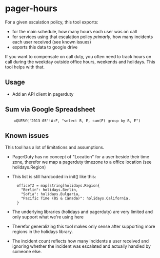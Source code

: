 pager-hours
===========

For a given escalation policy, this tool exports:
- for the main schedule, how many hours each user was on call
- for services using that escalation policy _primarly_, how many incidents each user received (see known issues)
- exports this data to google drive

If you want to compensate on call duty, you often need to track hours on call during the weekday outside office hours, weekends and holidays.
This tool helps with that.

## Usage

- Add an API client in pagerduty

## Sum via Google Spreadsheet

        =QUERY('2013-05'!A:F, "select B, E, sum(F) group by B, E")

## Known issues
This tool has a lot of limitations and assumptions.
- PagerDuty has no concept of "Location" for a user beside their time zone, therefor we map a pagerduty timezone to a office location (see holidays.Region)
- This list is still hardcoded in init() like this:

        officeTZ = map[string]holidays.Region{
          "Berlin": holidays.Berlin,
          "Sofia": holidays.Bulgaria,
          "Pacific Time (US & Canada)": holidays.California,
        }

- The underlying libraries (holidays and pagerduty) are very limited and only support what we're using here
- Therefor generalizing this tool makes only sense after supporting more regions in the holidays library.
- The incident count reflects how many incidents a user received and ignoring whether the incident was escalated and actually handled by someone else.
